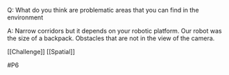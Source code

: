 Q: What do you think are problematic areas that you can find in the environment

A: Narrow corridors but it depends on your robotic platform. Our robot was the size of a backpack. Obstacles that are not in the view of the camera.

[[Challenge]]
[[Spatial]]

#P6 